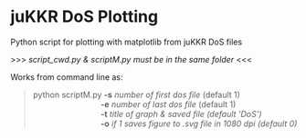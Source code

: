 # juKKR DoS Plotting
Python script for plotting with matplotlib from juKKR DoS files

<pr> >>> </pr> *script_cwd.py & scriptM.py must be in the same folder* <pr> <<< </pr>

Works from command line as:
>python scriptM.py **-s** *number of first dos file* (default 1) <br />
&nbsp;&nbsp;&nbsp;&nbsp;&nbsp;&nbsp;&nbsp;&nbsp;&nbsp;&nbsp;&nbsp;&nbsp;&nbsp;&nbsp;&nbsp;&nbsp;&nbsp;&nbsp;&nbsp;&nbsp;&nbsp;&nbsp;&nbsp;&nbsp;&nbsp;&nbsp;&nbsp;&nbsp;&nbsp;
**-e** *number of last dos file* (default 1) <br />
&nbsp;&nbsp;&nbsp;&nbsp;&nbsp;&nbsp;&nbsp;&nbsp;&nbsp;&nbsp;&nbsp;&nbsp;&nbsp;&nbsp;&nbsp;&nbsp;&nbsp;&nbsp;&nbsp;&nbsp;&nbsp;&nbsp;&nbsp;&nbsp;&nbsp;&nbsp;&nbsp;&nbsp;&nbsp;
**-t** *title of graph & saved file (default 'DoS')* <br />
&nbsp;&nbsp;&nbsp;&nbsp;&nbsp;&nbsp;&nbsp;&nbsp;&nbsp;&nbsp;&nbsp;&nbsp;&nbsp;&nbsp;&nbsp;&nbsp;&nbsp;&nbsp;&nbsp;&nbsp;&nbsp;&nbsp;&nbsp;&nbsp;&nbsp;&nbsp;&nbsp;&nbsp;&nbsp;
**-o** *if 1 saves figure to .svg file in 1080 dpi (default 0)* <br />
